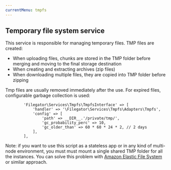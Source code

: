 ```yaml
---
currentMenu: tmpfs
---
```


## Temporary file system service
This service is responsible for managing temporary files. TMP files are created:

- When uploading files, chunks are stored in the TMP folder before merging and moving to the final storage destination
- When creating and extracting archives (zip files)
- When downloading multiple files, they are copied into TMP folder before zipping


Tmp files are usually removed immediately after the use. For expired files, configurable garbage collection is used:

```
        'Filegator\Services\Tmpfs\TmpfsInterface' => [
            'handler' => '\Filegator\Services\Tmpfs\Adapters\Tmpfs',
            'config' => [
                'path' => __DIR__.'/private/tmp/',
                'gc_probability_perc' => 10,
                'gc_older_than' => 60 * 60 * 24 * 2, // 2 days
            ],
        ],
```

Note: if you want to use this script as a stateless app or in any kind of multi-node environment, you must must mount a single shared TMP folder for all the instances. You can solve this problem with [Amazon Elastic File System](https://aws.amazon.com/efs/) or similar approach.
